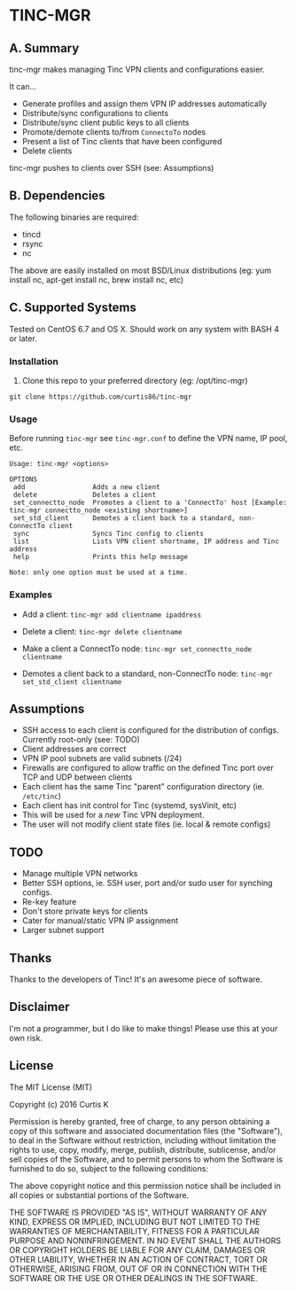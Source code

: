 # TINC-MGR

## A. Summary

tinc-mgr makes managing Tinc VPN clients and configurations easier.

It can...
 * Generate profiles and assign them VPN IP addresses automatically
 * Distribute/sync configurations to clients
 * Distribute/sync client public keys to all clients
 * Promote/demote clients to/from `ConnectoTo` nodes
 * Present a list of Tinc clients that have been configured
 * Delete clients

tinc-mgr pushes to clients over SSH (see: Assumptions)

## B. Dependencies

The following binaries are required:

 * tincd
 * rsync
 * nc

The above are easily installed on most BSD/Linux distributions (eg: yum install nc, apt-get install nc, brew install nc, etc)

## C. Supported Systems

Tested on CentOS 6.7 and OS X. Should work on any system with BASH 4 or later.

### Installation

1. Clone this repo to your preferred directory (eg: /opt/tinc-mgr)

  `git clone https://github.com/curtis86/tinc-mgr`


### Usage

Before running `tinc-mgr` see `tinc-mgr.conf` to define the VPN name, IP pool, etc.

```
Usage: tinc-mgr <options>

OPTIONS
 add                 Adds a new client
 delete              Deletes a client
 set_connectto_node  Promotes a client to a 'ConnectTo' host [Example: tinc-mgr connectto_node <existing shortname>]
 set_std_client      Demotes a client back to a standard, non-ConnectTo client
 sync                Syncs Tinc config to clients
 list                Lists VPN client shortname, IP address and Tinc address
 help                Prints this help message

Note: only one option must be used at a time.
```

### Examples

* Add a client:
  `tinc-mgr add clientname ipaddress`

* Delete a client:
  `tinc-mgr delete clientname`

* Make a client a ConnectTo node:
  `tinc-mgr set_connectto_node clientname`

* Demotes a client back to a standard, non-ConnectTo node:
  `tinc-mgr set_std_client clientname`

## Assumptions

 * SSH access to each client is configured for the distribution of configs. Currently root-only (see: TODO)
 * Client addresses are correct
 * VPN IP pool subnets are valid subnets (/24)
 * Firewalls are configured to allow traffic on the defined Tinc port over TCP and UDP between clients
 * Each client has the same Tinc "parent" configuration directory (ie. `/etc/tinc`)
 * Each client has init control for Tinc (systemd, sysVinit, etc)
 * This will be used for a *new* Tinc VPN deployment.
 * The user will not modify client state files (ie. local & remote configs)

## TODO

 * Manage multiple VPN networks
 * Better SSH options, ie. SSH user, port and/or sudo user for synching configs.
 * Re-key feature
 * Don't store private keys for clients
 * Cater for manual/static VPN IP assignment
 * Larger subnet support

## Thanks

Thanks to the developers of Tinc! It's an awesome piece of software.

## Disclaimer

I'm not a programmer, but I do like to make things! Please use this at your own risk.

## License

The MIT License (MIT)

Copyright (c) 2016 Curtis K

Permission is hereby granted, free of charge, to any person obtaining a copy of this software and associated documentation files (the "Software"), to deal in the Software without restriction, including without limitation the rights to use, copy, modify, merge, publish, distribute, sublicense, and/or sell copies of the Software, and to permit persons to whom the Software is furnished to do so, subject to the following conditions:

The above copyright notice and this permission notice shall be included in all copies or substantial portions of the Software.

THE SOFTWARE IS PROVIDED "AS IS", WITHOUT WARRANTY OF ANY KIND, EXPRESS OR IMPLIED, INCLUDING BUT NOT LIMITED TO THE WARRANTIES OF MERCHANTABILITY, FITNESS FOR A PARTICULAR PURPOSE AND NONINFRINGEMENT. IN NO EVENT SHALL THE AUTHORS OR COPYRIGHT HOLDERS BE LIABLE FOR ANY CLAIM, DAMAGES OR OTHER LIABILITY, WHETHER IN AN ACTION OF CONTRACT, TORT OR OTHERWISE, ARISING FROM, OUT OF OR IN CONNECTION WITH THE SOFTWARE OR THE USE OR OTHER DEALINGS IN THE SOFTWARE.
